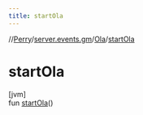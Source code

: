 ```yaml
---
title: startOla
---
```

//[Perry](../../../index.html)/[server.events.gm](../index.html)/[Ola](index.html)/[startOla](start-ola.html)



# startOla



[jvm]\
fun [startOla](start-ola.html)()




